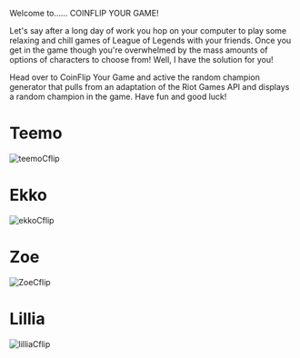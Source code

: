 Welcome to...... COINFLIP YOUR GAME!

Let's say after a long day of work you hop on your computer to play some relaxing and chill games of League of Legends with your friends. Once you get in the game though you're overwhelmed by the mass amounts of options of characters to choose from! Well, I have the solution for you!

Head over to CoinFlip Your Game and active the random champion generator that pulls from an adaptation of the Riot Games API and displays a random champion in the game. Have fun and good luck!




<h1> Teemo </h1>

![teemoCflip](https://user-images.githubusercontent.com/99916869/181634385-8d547eee-f93c-47f5-9146-c49378da6913.png)

<h1> Ekko </h1>

![ekkoCflip](https://user-images.githubusercontent.com/99916869/181634057-5b726a10-5aa8-4f02-890e-920bfadfa975.png)

<h1> Zoe </h1>

![ZoeCflip](https://user-images.githubusercontent.com/99916869/181634087-c2896630-2fff-4c9b-b091-34418ccf742c.png)

<h1> Lillia </h1>

![lilliaCflip](https://user-images.githubusercontent.com/99916869/181634097-d1f6cbf5-63cc-4e72-8d56-0f276b26fbd8.png)


